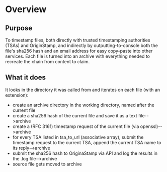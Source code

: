 # Overview
## Purpose
To timestamp files, both directly with trusted timestamping authorities (TSAs) and OriginStamp, and indirectly by outputting-to-console both the file's sha256 hash and an email address for easy copy-paste into other services. Each file is turned into an archive with everything needed to recreate the chain from content to claim.

## What it does
It looks in the directory it was called from and iterates on each file (with an extension):
- create an archive directory in the working directory, named after the current file
- create a sha256 hash of the current file and save it as a text file-->archive
- create a (RFC 3161) timestamp request of the current file (via openssl)-->archive  
- for every TSA listed in tsa_to_url (associative array), submit the timestamp request to the current TSA, append the current TSA name to its reply-->archive
- submit the sha256 hash to OriginaStamp via API and log the results in the .log file-->archive
- source file gets moved to archive
